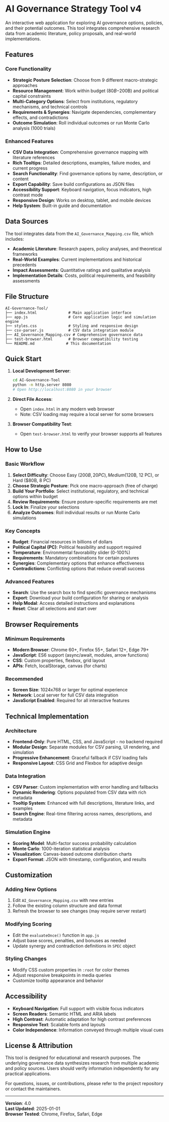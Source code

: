 # AI Governance Strategy Tool v4

An interactive web application for exploring AI governance options, policies, and their potential outcomes. This tool integrates comprehensive research data from academic literature, policy proposals, and real-world implementations.

## Features

### Core Functionality
- **Strategic Posture Selection**: Choose from 9 different macro-strategic approaches
- **Resource Management**: Work within budget ($80B-$200B) and political capital constraints  
- **Multi-Category Options**: Select from institutions, regulatory mechanisms, and technical controls
- **Requirements & Synergies**: Navigate dependencies, complementary effects, and contradictions
- **Outcome Simulation**: Roll individual outcomes or run Monte Carlo analysis (1000 trials)

### Enhanced Features
- **CSV Data Integration**: Comprehensive governance mapping with literature references
- **Rich Tooltips**: Detailed descriptions, examples, failure modes, and current progress
- **Search Functionality**: Find governance options by name, description, or content
- **Export Capability**: Save build configurations as JSON files
- **Accessibility Support**: Keyboard navigation, focus indicators, high contrast mode
- **Responsive Design**: Works on desktop, tablet, and mobile devices
- **Help System**: Built-in guide and documentation

## Data Sources

The tool integrates data from the `AI_Governance_Mapping.csv` file, which includes:

- **Academic Literature**: Research papers, policy analyses, and theoretical frameworks
- **Real-World Examples**: Current implementations and historical precedents  
- **Impact Assessments**: Quantitative ratings and qualitative analysis
- **Implementation Details**: Costs, political requirements, and feasibility assessments

## File Structure

```
AI-Governance-Tool/
├── index.html              # Main application interface
├── app.js                  # Core application logic and simulation engine
├── styles.css              # Styling and responsive design
├── csv-parser.js           # CSV data integration module
├── AI_Governance_Mapping.csv # Comprehensive governance data
├── test-browser.html       # Browser compatibility testing
└── README.md              # This documentation
```

## Quick Start

1. **Local Development Server**:
   ```bash
   cd AI-Governance-Tool
   python -m http.server 8080
   # Open http://localhost:8080 in your browser
   ```

2. **Direct File Access**:
   - Open `index.html` in any modern web browser
   - Note: CSV loading may require a local server for some browsers

3. **Browser Compatibility Test**:
   - Open `test-browser.html` to verify your browser supports all features

## How to Use

### Basic Workflow
1. **Select Difficulty**: Choose Easy ($200B, 20 PC), Medium ($120B, 12 PC), or Hard ($80B, 8 PC)
2. **Choose Strategic Posture**: Pick one macro-approach (free of charge)
3. **Build Your Portfolio**: Select institutional, regulatory, and technical options within budget
4. **Review Requirements**: Ensure posture-specific requirements are met
5. **Lock In**: Finalize your selections
6. **Analyze Outcomes**: Roll individual results or run Monte Carlo simulations

### Key Concepts
- **Budget**: Financial resources in billions of dollars
- **Political Capital (PC)**: Political feasibility and support required
- **Temperature**: Environmental favorability slider (0-100%)
- **Requirements**: Mandatory combinations for certain postures
- **Synergies**: Complementary options that enhance effectiveness
- **Contradictions**: Conflicting options that reduce overall success

### Advanced Features
- **Search**: Use the search box to find specific governance mechanisms
- **Export**: Download your build configuration for sharing or analysis  
- **Help Modal**: Access detailed instructions and explanations
- **Reset**: Clear all selections and start over

## Browser Requirements

### Minimum Requirements
- **Modern Browser**: Chrome 60+, Firefox 55+, Safari 12+, Edge 79+
- **JavaScript**: ES6 support (async/await, modules, arrow functions)
- **CSS**: Custom properties, flexbox, grid layout
- **APIs**: Fetch, localStorage, canvas (for charts)

### Recommended
- **Screen Size**: 1024x768 or larger for optimal experience
- **Network**: Local server for full CSV data integration
- **JavaScript Enabled**: Required for all interactive features

## Technical Implementation

### Architecture
- **Frontend-Only**: Pure HTML, CSS, and JavaScript - no backend required
- **Modular Design**: Separate modules for CSV parsing, UI rendering, and simulation
- **Progressive Enhancement**: Graceful fallback if CSV loading fails
- **Responsive Layout**: CSS Grid and Flexbox for adaptive design

### Data Integration
- **CSV Parser**: Custom implementation with error handling and fallbacks  
- **Dynamic Rendering**: Options populated from CSV data with rich metadata
- **Tooltip System**: Enhanced with full descriptions, literature links, and examples
- **Search Engine**: Real-time filtering across names, descriptions, and metadata

### Simulation Engine
- **Scoring Model**: Multi-factor success probability calculation
- **Monte Carlo**: 1000-iteration statistical analysis  
- **Visualization**: Canvas-based outcome distribution charts
- **Export Format**: JSON with timestamp, configuration, and results

## Customization

### Adding New Options
1. Edit `AI_Governance_Mapping.csv` with new entries
2. Follow the existing column structure and data format
3. Refresh the browser to see changes (may require server restart)

### Modifying Scoring
- Edit the `evaluateOnce()` function in `app.js`
- Adjust base scores, penalties, and bonuses as needed
- Update synergy and contradiction definitions in `SPEC` object

### Styling Changes
- Modify CSS custom properties in `:root` for color themes
- Adjust responsive breakpoints in media queries
- Customize tooltip appearance and behavior

## Accessibility

- **Keyboard Navigation**: Full support with visible focus indicators
- **Screen Readers**: Semantic HTML and ARIA labels
- **High Contrast**: Automatic adaptation for high contrast preferences  
- **Responsive Text**: Scalable fonts and layouts
- **Color Independence**: Information conveyed through multiple visual cues

## License & Attribution

This tool is designed for educational and research purposes. The underlying governance data synthesizes research from multiple academic and policy sources. Users should verify information independently for any practical applications.

For questions, issues, or contributions, please refer to the project repository or contact the maintainers.

---

**Version**: 4.0  
**Last Updated**: 2025-01-01  
**Browser Tested**: Chrome, Firefox, Safari, Edge